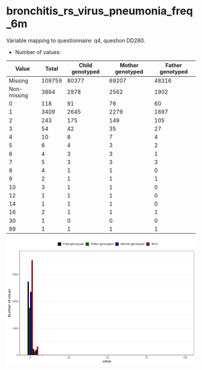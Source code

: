 # bronchitis_rs_virus_pneumonia_freq_6m
Variable mapping to questionnaire: q4, question DD280.
- Number of values:

| Value | Total | Child genotyped | Mother genotyped | Father genotyped |
| ----- | ----- | --------------- | ---------------- | ---------------- |
| Missing | 109759 | 80377 | 69207 | 48316 |
| Non-missing | 3864 | 2978 | 2562 | 1902 |
| 0 | 118 | 91 | 76 | 60 |
| 1 | 3409 | 2645 | 2279 | 1697 |
| 2 | 243 | 175 | 149 | 105 |
| 3 | 54 | 42 | 35 | 27 |
| 4 | 10 | 8 | 7 | 4 |
| 5 | 6 | 4 | 3 | 2 |
| 6 | 4 | 3 | 3 | 1 |
| 7 | 5 | 3 | 3 | 3 |
| 8 | 4 | 1 | 1 | 0 |
| 9 | 2 | 1 | 1 | 1 |
| 10 | 3 | 1 | 1 | 0 |
| 12 | 1 | 1 | 1 | 0 |
| 14 | 1 | 1 | 1 | 0 |
| 16 | 2 | 1 | 1 | 1 |
| 30 | 1 | 0 | 0 | 0 |
| 99 | 1 | 1 | 1 | 1 |



![](bronchitis_rs_virus_pneumonia_freq_6m_n.png)



